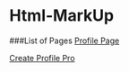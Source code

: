 # Html-MarkUp
###List of Pages
[Profile Page](http://192.3.19.88/profile.php)

[Create Profile Pro](http://192.3.19.88/)
